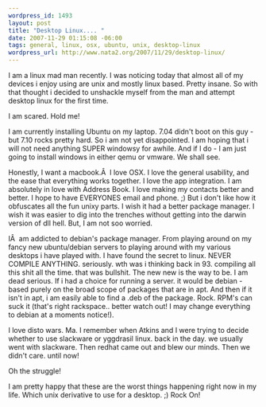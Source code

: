 ```yaml
--- 
wordpress_id: 1493
layout: post
title: "Desktop Linux.... "
date: 2007-11-29 01:15:08 -06:00
tags: general, linux, osx, ubuntu, unix, desktop-linux
wordpress_url: http://www.nata2.org/2007/11/29/desktop-linux/
---
```

I am a linux mad man recently. I was noticing today that almost all of my devices i enjoy using are unix and mostly linux based. Pretty insane. So with that thought i decided to unshackle myself from the man and attempt desktop linux for the first time.

I am scared. Hold me!

I am currently installing Ubuntu on my laptop. 7.04 didn't boot on this guy - but 7.10 rocks pretty hard. So i am not yet disappointed. I am hoping that i will not need anything SUPER windowsy for awhile. And if I do - I am just going to install windows in either qemu or vmware. We shall see.

Honestly, I want a macbook.Â  I love OSX. I love the general usability, and the ease that everything works together. I love the app integration. I am absolutely in love with Address Book. I love making my contacts better and better. I hope to have EVERYONES email and phone. ;) But i don't like how it obfuscates all the fun unixy parts. I wish it had a better package manager. I wish it was easier to dig into the trenches without getting into the darwin version of dll hell. But, I am not soo worried.

IÂ  am addicted to debian's package manager. From playing around on my fancy new ubuntu/debian servers to playing around with my various desktops i have played with. I have found the secret to linux. NEVER COMPILE ANYTHING. seriously. wth was i thinking back in 93. compiling all this shit all the time. that was bullshit. The new new is the way to be. I am dead serious. If i had a choice for running a server. it would be debian - based purely on the broad scope of packages that are in apt. And then if it isn't in apt, i am easily able to find a .deb of the package. Rock. RPM's can suck it (that's right rackspace.. better watch out! I may change everything to debian at a moments notice!).

I love disto wars. Ma. I remember when Atkins and I were trying to decide whether to use slackware or yggdrasil linux. back in the day. we usually went with slackware. Then redhat came out and blew our minds. Then we didn't care. until now!

Oh the struggle!

I am pretty happy that these are the worst things happening right now in my life. Which unix derivative to use for a desktop. ;) Rock On!
